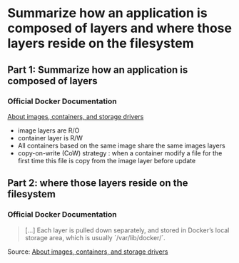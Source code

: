 # Summarize how an application is composed of layers and where those layers reside on the filesystem

## Part 1: Summarize how an application is composed of layers

### Official Docker Documentation
[About images, containers, and storage drivers](https://docs.docker.com/engine/userguide/storagedriver/imagesandcontainers/)  

- image layers are R/O
- container layer is R/W
- All containers based on the same image share the same images layers
- copy-on-write (CoW) strategy : when a container modify a file for the first time this file is copy from the image layer before update

## Part 2: where those layers reside on the filesystem

### Official Docker Documentation
> [...] Each layer is pulled down separately, and stored in Docker’s local storage area, which is usually ´/var/lib/docker/´.

Source: [About images, containers, and storage drivers](https://docs.docker.com/engine/userguide/storagedriver/imagesandcontainers/)
